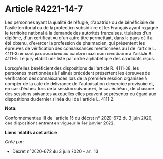 # Article R4221-14-7

Les personnes ayant la qualité de réfugié, d'apatride ou de bénéficiaire de l'asile territorial ou de la protection
subsidiaire et les Français ayant regagné le territoire national à la demande des autorités françaises, titulaires d'un
diplôme, d'un certificat ou d'un autre titre permettant, dans le pays où il a été obtenu, d'exercer la profession de
pharmacien, qui présentent les épreuves de vérification des connaissances mentionnées au I de l'article L. 4111-2 ne sont pas
soumises au nombre maximum mentionné à l'article R. 4111-5. Le jury établit une liste par ordre alphabétique des candidats
reçus.

Lorsqu'elles bénéficient des dispositions de l'article R. 4111-38, les personnes mentionnées à l'alinéa précédent présentent
les épreuves de vérification des connaissances lors de la première session organisée à compter de la date de délivrance de
l'autorisation d'exercice provisoire et, en cas d'échec, lors de la session suivante et, le cas échéant, de chacune des
sessions suivantes auxquelles elles peuvent se présenter eu égard aux dispositions du dernier alinéa du I de l'article L.
4111-2.

**Nota:**

Conformément au III de l'article 16 du décret n° 2020-672 du 3 juin 2020, ces dispositions entrent en vigueur le 1er janvier
2022.

**Liens relatifs à cet article**

_Créé par_:

  - Décret n°2020-672 du 3 juin 2020 - art. 13
